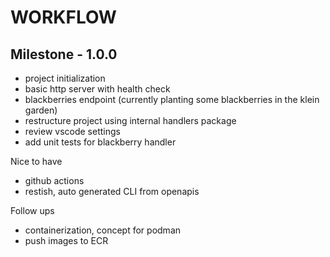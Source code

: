 # WORKFLOW

## Milestone - 1.0.0

- project initialization
- basic http server with health check
- blackberries endpoint (currently planting some blackberries in the klein garden)
- restructure project using internal handlers package
- review vscode settings
- add unit tests for blackberry handler

Nice to have

- github actions
- restish, auto generated CLI from openapis

Follow ups

- containerization, concept for podman
- push images to ECR
